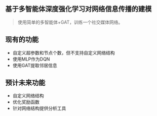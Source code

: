 ## 基于多智能体深度强化学习对网络信息传播的建模

> 使用简单的多智能体+GAT，训练一个社交媒体网络。

## 现有的功能
- 自定义超参数和节点个数，但不支持自定义网络结构
- 使用MLP作为DQN
- 使用GAT提取邻居信息

## 预计未来功能
- 自定义网络结构
- 优化奖励函数
- 针对网络结构提供分析工具
